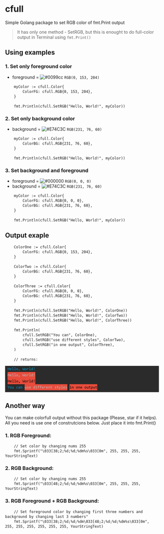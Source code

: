 # cfull
Simple Golang package to set RGB color of fmt.Print output

> It has only one method - SetRGB, but this is enought to do full-color output in Terminal using `fmt.Print()`

## Using examples

### 1. Set only foreground color 

- foreground = ![#0099cc](https://placehold.it/15/0099cc/000000?text=+) `RGB(0, 153, 204)`
    
```golang
    myColor := cfull.Color{
        ColorFG: cfull.RGB{0, 153, 204},
    }
  
    fmt.Println(cfull.SetRGB("Hello, World!", myColor))
 ```
 
 
 ### 2. Set only background color 

- background = ![#E74C3C](https://placehold.it/15/E74C3C/000000?text=+) `RGB(231, 76, 60)`
    
```golang
    myColor := cfull.Color{
        ColorBG: cfull.RGB{231, 76, 60},
    }
  
    fmt.Println(cfull.SetRGB("Hello, World!", myColor))
 ```
 
### 3. Set background and foreground 
- foreground = ![#000000](https://placehold.it/15/000000/000000?text=+) `RGB(0, 0, 0)`
- background = ![#E74C3C](https://placehold.it/15/E74C3C/000000?text=+) `RGB(231, 76, 60)`
    
```golang
    myColor := cfull.Color{
        ColorFG: cfull.RGB{0, 0, 0},
        ColorBG: cfull.RGB{231, 76, 60},
    }
  
    fmt.Println(cfull.SetRGB("Hello, World!", myColor))
 ```
## Output exaple
```golang
    ColorOne := cfull.Color{
        ColorFG: cfull.RGB{0, 153, 204},
    }

    ColorTwo := cfull.Color{
        ColorBG: cfull.RGB{231, 76, 60},
    }

    ColorThree := cfull.Color{
        ColorFG: cfull.RGB{0, 0, 0},
        ColorBG: cfull.RGB{231, 76, 60},
    }

    fmt.Println(cfull.SetRGB("Hello, World!", ColorOne))
    fmt.Println(cfull.SetRGB("Hello, World!", ColorTwo))
    fmt.Println(cfull.SetRGB("Hello, World!", ColorThree))

    fmt.Println(
        cfull.SetRGB("You can", ColorOne),
        cfull.SetRGB("use different styles", ColorTwo),
        cfull.SetRGB("in one output", ColorThree),
    )
  
    // returns:
```

![example](https://github.com/DERVdice/cfull/blob/master/Example.png)

## Another way

You can make colorfull output without this package (Please, star if it helps).
All you need is use one of construtcions below. Just place it into fmt.Print()

### 1. RGB Foreground:

```golang
    // Set color by changing nums 255
    fmt.Sprintf("\033[38;2;%d;%d;%dm%s\033[0m", 255, 255, 255, YourStringText)
```


### 2. RGB Background:

```golang
    // Set color by changing nums 255
    fmt.Sprintf("\033[48;2;%d;%d;%dm%s\033[0m", 255, 255, 255, YourStringText)
```

### 3. RGB Foreground + RGB Background:

```golang
    // Set foreground color by changing first three numbers and background by changing last 3 numbers"
    fmt.Sprintf("\033[38;2;%d;%d;%dm\033[48;2;%d;%d;%dm%s\033[0m", 255, 255, 255, 255, 255, 255, YourStringText)
```
